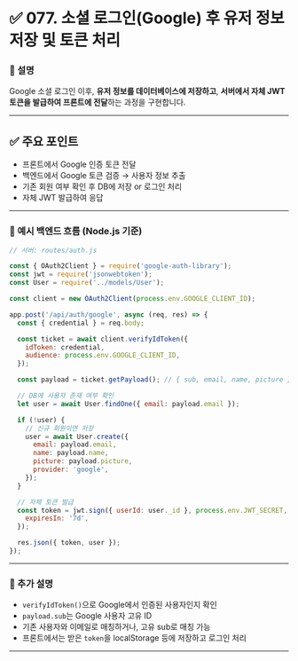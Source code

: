 # ✅ 077. 소셜 로그인(Google) 후 유저 정보 저장 및 토큰 처리

### 📄 설명

Google 소셜 로그인 이후,
**유저 정보를 데이터베이스에 저장하고**,
**서버에서 자체 JWT 토큰을 발급하여 프론트에 전달**하는 과정을 구현합니다.

---

## ✅ 주요 포인트

* 프론트에서 Google 인증 토큰 전달
* 백엔드에서 Google 토큰 검증 → 사용자 정보 추출
* 기존 회원 여부 확인 후 DB에 저장 or 로그인 처리
* 자체 JWT 발급하여 응답

---

### 📁 예시 백엔드 흐름 (Node.js 기준)

```js
// 서버: routes/auth.js

const { OAuth2Client } = require('google-auth-library');
const jwt = require('jsonwebtoken');
const User = require('../models/User');

const client = new OAuth2Client(process.env.GOOGLE_CLIENT_ID);

app.post('/api/auth/google', async (req, res) => {
  const { credential } = req.body;

  const ticket = await client.verifyIdToken({
    idToken: credential,
    audience: process.env.GOOGLE_CLIENT_ID,
  });

  const payload = ticket.getPayload(); // { sub, email, name, picture }

  // DB에 사용자 존재 여부 확인
  let user = await User.findOne({ email: payload.email });

  if (!user) {
    // 신규 회원이면 저장
    user = await User.create({
      email: payload.email,
      name: payload.name,
      picture: payload.picture,
      provider: 'google',
    });
  }

  // 자체 토큰 발급
  const token = jwt.sign({ userId: user._id }, process.env.JWT_SECRET, {
    expiresIn: '7d',
  });

  res.json({ token, user });
});
```

---

### 📝 추가 설명

* `verifyIdToken()`으로 Google에서 인증된 사용자인지 확인
* `payload.sub`는 Google 사용자 고유 ID
* 기존 사용자와 이메일로 매칭하거나, 고유 sub로 매칭 가능
* 프론트에서는 받은 `token`을 localStorage 등에 저장하고 로그인 처리

---
